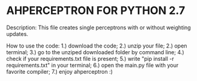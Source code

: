 # AHPERCEPTRON FOR PYTHON 2.7
Description:
This file creates single perceptrons with or without weighting updates.

How to use the code:
1.) download the code;
2.) unzip your file;
2.) open terminal;
3.) go to the unziped downloaded folder by command line;
4.) check if your requirements.txt file is present;
5.) write "pip install -r requirements.txt" in your terminal;
6.) open the main.py file with your favorite compiler;
7.) enjoy ahperceptron :)


